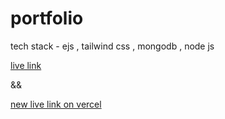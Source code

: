 # portfolio

tech stack - ejs , tailwind css , mongodb , node js


[live link](https://nikhil-wankhade.onrender.com/)

&&

[new live link on vercel](https://portfolio-nikhil-iota.vercel.app/)
